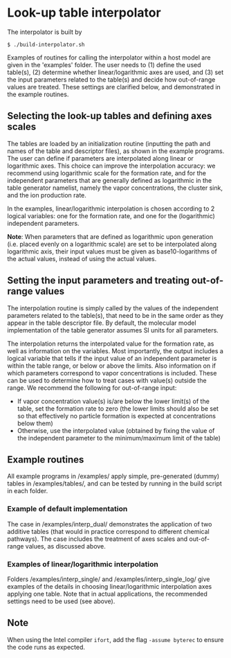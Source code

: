 # Look-up table interpolator

The interpolator is built by
```console
$ ./build-interpolator.sh
```
Examples of routines for calling the interpolator within a host model are given in the 'examples' folder. The user needs to (1) define the used table(s), (2) determine whether linear/logarithmic axes are used, and (3) set the input parameters related to the table(s) and decide how out-of-range values are treated. These settings are clarified below, and demonstrated in the example routines.

## Selecting the look-up tables and defining axes scales

The tables are loaded by an initialization routine (inputting the path and names of the table and descriptor files), as shown in the example programs. The user can define if parameters are interpolated along linear or logarithmic axes. This choice can improve the interpolation accuracy: we recommend using logarithmic scale for the formation rate, and for the independent parameters that are generally defined as logarithmic in the table generator namelist, namely the vapor concentrations, the cluster sink, and the ion production rate.

In the examples, linear/logarithmic interpolation is chosen according to 2 logical variables: one for the formation rate, and one for the (logarithmic) independent parameters.

**Note**: When parameters that are defined as logarithmic upon generation (i.e. placed evenly on a logarithmic scale) are set to be interpolated along logarithmic axis, their input values must be given as base10-logarithms of the actual values, instead of using the actual values.

## Setting the input parameters and treating out-of-range values

The interpolation routine is simply called by the values of the independent parameters related to the table(s), that need to be in the same order as they appear in the table descriptor file. By default, the molecular model implementation of the table generator assumes SI units for all parameters.

The interpolation returns the interpolated value for the formation rate, as well as information on the variables. Most importantly, the output includes a logical variable that tells if the input value of an independent parameter is within the table range, or below or above the limits. Also information on if which parameters correspond to vapor concentrations is included. These can be used to determine how to treat cases with value(s) outside the range. We recommend the following for out-of-range input:

* If vapor concentration value(s) is/are below the lower limit(s) of the table, set the formation rate to zero (the lower limits should also be set so that effectively no particle formation is expected at concentrations below them)
* Otherwise, use the interpolated value (obtained by fixing the value of the independent parameter to the minimum/maximum limit of the table)

## Example routines

All example programs in /examples/ apply simple, pre-generated (dummy) tables in /examples/tables/, and can be tested by running in the build script in each folder.

### Example of default implementation

The case in /examples/interp_dual/ demonstrates the application of two additive tables (that would in practice correspond to different chemical pathways). The case includes the treatment of axes scales and out-of-range values, as discussed above.

### Examples of linear/logarithmic interpolation

Folders /examples/interp_single/ and /examples/interp_single_log/ give examples of the details in choosing linear/logarithmic interpolation axes applying one table. Note that in actual applications, the recommended settings need to be used (see above).

## Note
When using the Intel compiler `ifort`, add the flag `-assume byterec` to ensure the code runs as expected.
